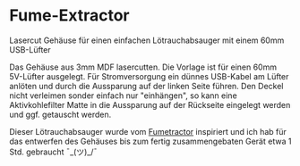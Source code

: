 # Fume-Extractor
Lasercut Gehäuse für einen einfachen Lötrauchabsauger mit einem 60mm USB-Lüfter

Das Gehäuse aus 3mm MDF lasercutten. Die Vorlage ist für einen 60mm 5V-Lüfter ausgelegt. Für Stromversorgung ein dünnes USB-Kabel am Lüfter anlöten und durch die Aussparung auf der linken Seite führen.
Den Deckel nicht verleimen sonder einfach nur "einhängen", so kann eine Aktivkohlefilter Matte in die Aussparung auf der Rückseite eingelegt werden und ggf. getauscht werden.

Dieser Lötrauchabsauger wurde vom [Fumetractor](https://www.kickstarter.com/projects/ehajo/fumetractor-a-smart-solder-fume-extractor?lang=de) inspiriert und ich hab für das entwerfen des Gehäuses bis zum fertig zusammengebaten Gerät etwa 1 Std. gebraucht ¯\_(ツ)_/¯

